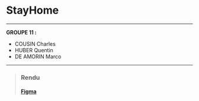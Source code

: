 # StayHome
---
**GROUPE 11 :**
- COUSIN Charles
- HUBER Quentin
- DE AMORIN Marco  
---
> ### Rendu
>#### [Figma](https://www.figma.com/file/ywGJbAzwQPt7z0KAkmliXM/Player?node-id=0%3A1)
